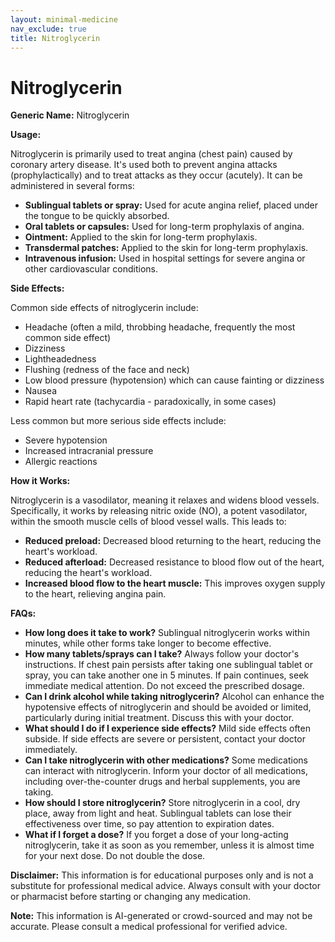 ```yaml
---
layout: minimal-medicine
nav_exclude: true
title: Nitroglycerin
---
```


# Nitroglycerin

**Generic Name:** Nitroglycerin

**Usage:**

Nitroglycerin is primarily used to treat angina (chest pain) caused by coronary artery disease.  It's used both to prevent angina attacks (prophylactically) and to treat attacks as they occur (acutely).  It can be administered in several forms:

* **Sublingual tablets or spray:**  Used for acute angina relief, placed under the tongue to be quickly absorbed.
* **Oral tablets or capsules:** Used for long-term prophylaxis of angina.
* **Ointment:** Applied to the skin for long-term prophylaxis.
* **Transdermal patches:** Applied to the skin for long-term prophylaxis.
* **Intravenous infusion:** Used in hospital settings for severe angina or other cardiovascular conditions.


**Side Effects:**

Common side effects of nitroglycerin include:

* Headache (often a mild, throbbing headache, frequently the most common side effect)
* Dizziness
* Lightheadedness
* Flushing (redness of the face and neck)
* Low blood pressure (hypotension) which can cause fainting or dizziness
* Nausea
* Rapid heart rate (tachycardia - paradoxically, in some cases)


Less common but more serious side effects include:

* Severe hypotension
* Increased intracranial pressure
* Allergic reactions


**How it Works:**

Nitroglycerin is a vasodilator, meaning it relaxes and widens blood vessels.  Specifically, it works by releasing nitric oxide (NO), a potent vasodilator, within the smooth muscle cells of blood vessel walls.  This leads to:

* **Reduced preload:**  Decreased blood returning to the heart, reducing the heart's workload.
* **Reduced afterload:**  Decreased resistance to blood flow out of the heart, reducing the heart's workload.
* **Increased blood flow to the heart muscle:** This improves oxygen supply to the heart, relieving angina pain.


**FAQs:**

* **How long does it take to work?** Sublingual nitroglycerin works within minutes, while other forms take longer to become effective.
* **How many tablets/sprays can I take?**  Always follow your doctor's instructions.  If chest pain persists after taking one sublingual tablet or spray, you can take another one in 5 minutes.  If pain continues, seek immediate medical attention. Do not exceed the prescribed dosage.
* **Can I drink alcohol while taking nitroglycerin?** Alcohol can enhance the hypotensive effects of nitroglycerin and should be avoided or limited, particularly during initial treatment.  Discuss this with your doctor.
* **What should I do if I experience side effects?**  Mild side effects often subside.  If side effects are severe or persistent, contact your doctor immediately.
* **Can I take nitroglycerin with other medications?** Some medications can interact with nitroglycerin.  Inform your doctor of all medications, including over-the-counter drugs and herbal supplements, you are taking.
* **How should I store nitroglycerin?** Store nitroglycerin in a cool, dry place, away from light and heat.  Sublingual tablets can lose their effectiveness over time, so pay attention to expiration dates.
* **What if I forget a dose?** If you forget a dose of your long-acting nitroglycerin, take it as soon as you remember, unless it is almost time for your next dose. Do not double the dose.


**Disclaimer:** This information is for educational purposes only and is not a substitute for professional medical advice. Always consult with your doctor or pharmacist before starting or changing any medication.


**Note:** This information is AI-generated or crowd-sourced and may not be accurate. Please consult a medical professional for verified advice.